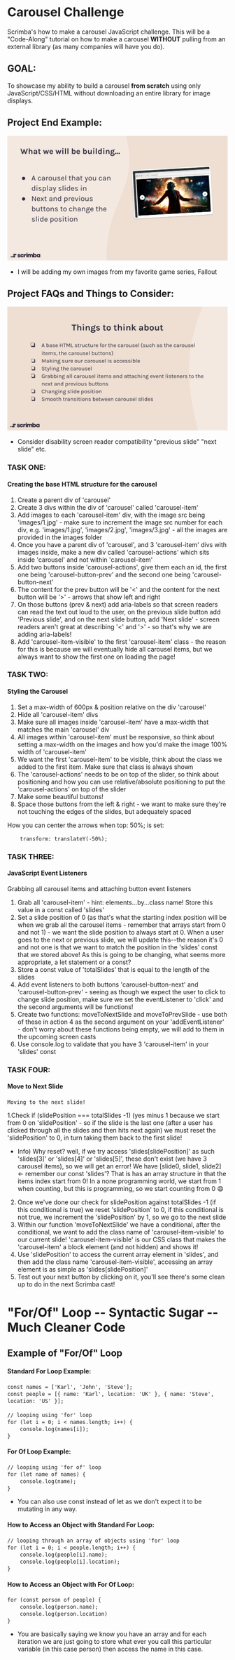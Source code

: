 # Carousel Challenge

Scrimba's how to make a carousel JavaScript challenge. This will be a "Code-Along" tutorial on how to make a carousel **WITHOUT** pulling from an external library (as many companies will have you do). 

## GOAL: 
To showcase my ability to build a carousel **from scratch** using only JavaScript/CSS/HTML without downloading an entire library for image displays. 

## Project End Example: 
![Carousel End Project](/carousel-challenge/images/carousel-example.png)
- I will be adding my own images from my favorite game series, Fallout

## Project FAQs and Things to Consider: 
![Carousel FAQ + TTC](/carousel-challenge/images/carousel-faq.png)
- Consider disability screen reader compatibility "previous slide" "next slide" etc.


### TASK ONE: 
#### Creating the base HTML structure for the carousel
    
1. Create a parent div of 'carousel'
2. Create 3 divs within the div of 'carousel' called 'carousel-item'
3. Add images to each 'carousel-item' div, with the image src being 'images/1.jpg' - make sure to increment the image src number for each div, e.g. 'images/1.jpg', 'images/2.jpg', 'images/3.jpg' - all the images are provided in the images folder
4. Once you have a parent div of 'carousel', and 3 'carousel-item' divs with images inside, make a new div called 'carousel-actions' which sits inside 'carousel' and not within 'carousel-item'
5. Add two buttons inside 'carousel-actions', give them each an id, the first one being 'carousel-button-prev' and the second one being 'carousel-button-next'
6. The content for the prev button will be '<' and the content for the next button will be '>' - arrows that show left and right
7. On those buttons (prev & next) add aria-labels so that screen readers can read the text out loud to the user, on the previous slide button add 'Previous slide', and on the next slide button, add 'Next slide' - screen readers aren't great at describing '<' and '>' - so that's why we are adding aria-labels!
8. Add 'carousel-item-visible' to the first 'carousel-item' class - the reason for this is because we will eventually hide all carousel items, but we always want to show the first one on loading the page!  



### TASK TWO: 
#### Styling the Carousel

1. Set a max-width of 600px & position relative on the div 'carousel'
2. Hide all 'carousel-item' divs
3. Make sure all images inside 'carousel-item' have a max-width that matches the main 
'carousel' div
4. All images within 'carousel-item' must be responsive, so think about setting a 
max-width on the images and how you'd make the image 100% width of 'carousel-item' 
5. We want the first 'carousel-item' to be visible, think about the class we added 
to the first item. Make sure that class is always shown
6. The 'carousel-actions' needs to be on top of the slider, so think about positioning 
and how you can use relative/absolute positioning to put the 'carousel-actions' on top of 
the slider
7. Make some beautiful buttons!
8. Space those buttons from the left & right - we want to make sure they're not touching 
the edges of the slides, but adequately spaced

How you can center the arrows when top: 50%; is set:

```
    transform: translateY(-50%);
```

### TASK THREE: 
#### JavaScript Event Listeners

Grabbing all carousel items and attaching button event listeners
    
1. Grab all 'carousel-item' - hint: elements...by...class name! Store this value in a const called 'slides'
2. Set a slide position of 0 (as that's what the starting index position will be when we grab all the carousel items - remember that arrays start from 0 and not 1) - we want the slide position to always start at 0. When a user goes to the next or previous slide, we will update this--the reason it's 0 and not one is that we want to match the position in the 'slides' const that we stored above! As this is going to be changing, what seems more appropriate, a let statement or a const?
3. Store a const value of 'totalSlides' that is equal to the length of the slides
4. Add event listeners to both buttons 'carousel-button-next' and 'carousel-button-prev' - seeing as though we expect the user to click to change slide position, make sure we set the eventListener to 'click' and the second arguments will be functions!
5. Create two functions: moveToNextSlide and moveToPrevSlide - use both of these in action 4 as the second argument on your 'addEventListener' - don't worry about these functions being empty, we will add to them in the upcoming screen casts
6. Use console.log to validate that you have 3 'carousel-item' in your 'slides' const


### TASK FOUR: 
#### Move to Next Slide 

    Moving to the next slide!
    
1.Check if (slidePosition === totalSlides -1) (yes minus 1 because we start from 0 on 'slidePosition' - so if the slide is the last one (after a user has clicked through all the slides and then hits next again) we must reset the 'slidePosition' to 0, in turn taking them back to the first slide! 
- Info) Why reset? well, if we try access 'slides[slidePosition]' as such 'slides[3]' or 'slides[4]' or 'slides[5]', these don't exist (we have 3 carousel items), so we will get an error! We have [slide0, slide1, slide2] <- remember our const 'slides'? That is has an array structure in that the items index start from 0! In a none programming world, we start from 1 when counting, but this is programming, so we start counting from 0 😄
2. Once we've done our check for slidePosition against totalSlides -1 (if this conditional is true) we reset 'slidePosition' to 0, if this conditional is not true, we increment the 'slidePosition' by 1, so we go to the next slide
3. Within our function 'moveToNextSlide' we have a conditional, after the conditional, we want to add the class name of 'carousel-item-visible' to our current slide! 'carousel-item-visible' is our CSS class that makes the 'carousel-item' a block element (and not hidden) and shows it!
4. Use 'slidePosition' to access the current array element in 'slides', and then add the class name 'carousel-item-visible', accessing an array element is as simple as 'slides[slidePosition]'
5. Test out your next button by clicking on it, you'll see there's some clean up to do in the next Scrimba cast!


# "For/Of" Loop -- **Syntactic Sugar** -- Much Cleaner Code
## Example of "For/Of" Loop

#### Standard **For** Loop Example: 
```
const names = ['Karl', 'John', 'Steve'];
const people = [{ name: 'Karl', location: 'UK' }, { name: 'Steve', location: 'US' }];

// looping using 'for' loop
for (let i = 0; i < names.length; i++) {
    console.log(names[i]);
}
```
#### **For Of** Loop Example: 
``` 
// looping using 'for of' loop
for (let name of names) {
    console.log(name);
}
```
- You can also use const instead of let as we don't expect it to be mutating in any way.

#### How to Access an Object with Standard **For** Loop: 
```
// looping through an array of objects using 'for' loop
for (let i = 0; i < people.length; i++) {
    console.log(people[i].name);
    console.log(people[i].location);
}

```

#### How to Access an Object with **For Of** Loop:
```
for (const person of people) {
    console.log(person.name);
    console.log(person.location)
}

```
- You are basically saying we know you have an array and for each iteration we are just going to store what ever you call this particular variable (in this case person) then access the name in this case. 
